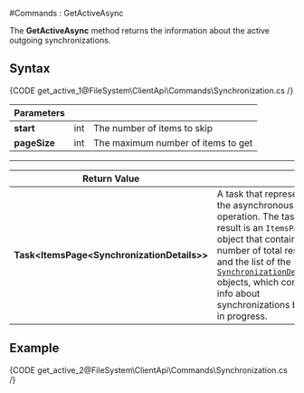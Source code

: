 #Commands : GetActiveAsync

The **GetActiveAsync** method returns the information about the active outgoing synchronizations.

## Syntax

{CODE get_active_1@FileSystem\ClientApi\Commands\Synchronization.cs /}

| Parameters | | |
| ------------- | ------------- | ----- |
| **start** | int | The number of items to skip |
| **pageSize** | int | The maximum number of items to get |

<hr />

| Return Value | |
| ------------- | ------------- |
| **Task&lt;ItemsPage&lt;SynchronizationDetails&gt;&gt;** | A task that represents the asynchronous operation. The task result is an `ItemsPage` object that contains the number of total results and the list of the [`SynchronizationDetails`](../../../../../glossary/synchronization-details) objects, which contains info about synchronizations being in progress. |


## Example

{CODE get_active_2@FileSystem\ClientApi\Commands\Synchronization.cs /}